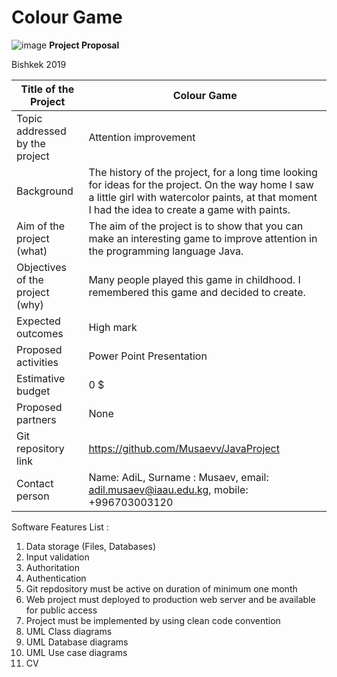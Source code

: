 # Colour Game
![image](https://user-images.githubusercontent.com/44166990/56513684-0dd1f580-6555-11e9-8ac0-6466ed3238c2.png)
**Project Proposal**






Bishkek 2019

Title of the Project | Colour Game
-- | --
Topic addressed by the project | Attention improvement
Background | The history of the project, for a long time looking for ideas for the project. On the way home I saw a little girl with watercolor paints, at that moment I had the idea to create a game with paints.
Aim of the project (what) | The aim of the project is to show that you can make an interesting game to improve attention in the programming language Java.
Objectives of the project (why) | Many people played this game in childhood. I remembered this game and decided to create.
Expected outcomes | High mark
Proposed activities | Power Point Presentation
Estimative budget | 0 $
Proposed partners | None
Git repository link | https://github.com/Musaevv/JavaProject
Contact person | Name: AdiL, Surname : Musaev, email: adil.musaev@iaau.edu.kg, mobile: +996703003120 
                              

Software Features List  :
1.	Data storage (Files, Databases)
2.	Input validation
3.	Authoritation
4.	Authentication
5.	Git repdository must be active on duration of minimum one month
6.	Web project must deployed to production web server and be available for public access
7.	Project must be implemented by using clean code convention
8.	UML Class diagrams
9.	UML Database diagrams
10.	UML Use case diagrams
11.	CV
